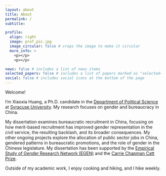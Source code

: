 ```yaml
---
layout: about
title: About
permalink: /
subtitle: 

profile:
  align: right
  image: prof_pic.jpg
  image_circular: false # crops the image to make it circular
  more_info: >
    <p></p>
    <p></p>

news: false # includes a list of news items
selected_papers: false # includes a list of papers marked as "selected={true}"
social: false # includes social icons at the bottom of the page
---
```



Welcome!  

I’m Xiaoxia Huang, a Ph.D. candidate in the [Department of Political Science](https://www.maxwell.syr.edu/academics/political-science-department) at [Syracuse University](https://www.syracuse.edu/). My research focuses on gender and bureaucracy in China.

My dissertation examines bureaucratic recruitment in China, focusing on how merit-based recruitment has improved gender representation in the civil service, the resulting backlash, and its broader consequences. My other ongoing projects explore the allocation of public sector jobs in China, gendered patterns in bureaucratic promotions, and the role of gender in the Chinese legislature. My dissertation has been supported by the [Empirical Study of Gender Research Network (EGEN)](http://www.egenpolisci.org/) and the [Carrie Chapman Catt Prize](https://cattcenter.iastate.edu/research/catt-prize/).

Outside of my academic work, I enjoy cooking and hiking, and I hike weekly.
